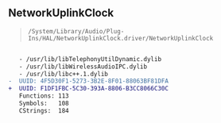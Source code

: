 ## NetworkUplinkClock

> `/System/Library/Audio/Plug-Ins/HAL/NetworkUplinkClock.driver/NetworkUplinkClock`

```diff

   - /usr/lib/libTelephonyUtilDynamic.dylib
   - /usr/lib/libWirelessAudioIPC.dylib
   - /usr/lib/libc++.1.dylib
-  UUID: 4F5D30F1-5273-3B2E-8F01-88063BF81DFA
+  UUID: F1DF1FBC-5C30-393A-8806-B3CC8066C30C
   Functions: 113
   Symbols:   108
   CStrings:  184

```
